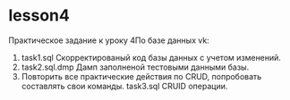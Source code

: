 # lesson4
Практическое задание к уроку 4По базе данных vk:
1. task1.sql Скорректированый код базы данных с учетом изменений.
2. task2.sql.dmp Дамп заполненой тестовыми данными базы.
3. Повторить все практические действия по CRUD, попробовать составлять свои команды.
task3.sql CRUID операции. 
